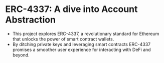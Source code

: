 # ERC-4337: A dive into Account Abstraction

- This project explores ERC-4337, a revolutionary standard for Ethereum that unlocks the power of smart contract wallets.
- By ditching private keys and leveraging smart contracts
  ERC-4337 promises a smoother user experience for interacting with DeFi and beyond.
